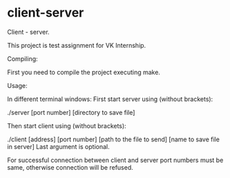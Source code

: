 # client-server
Client - server.

This project is test assignment for VK Internship.

Compiling:

First you need to compile the project executing make.

Usage:

In different terminal windows:
First start server using (without brackets):

./server [port number] [directory to save file] 

Then start client using (without brackets):

./client [address] [port number] [path to the file to send] [name to save file in server]
Last argument is optional.

For successful connection between client and server port numbers must be same, otherwise connection will be refused.
